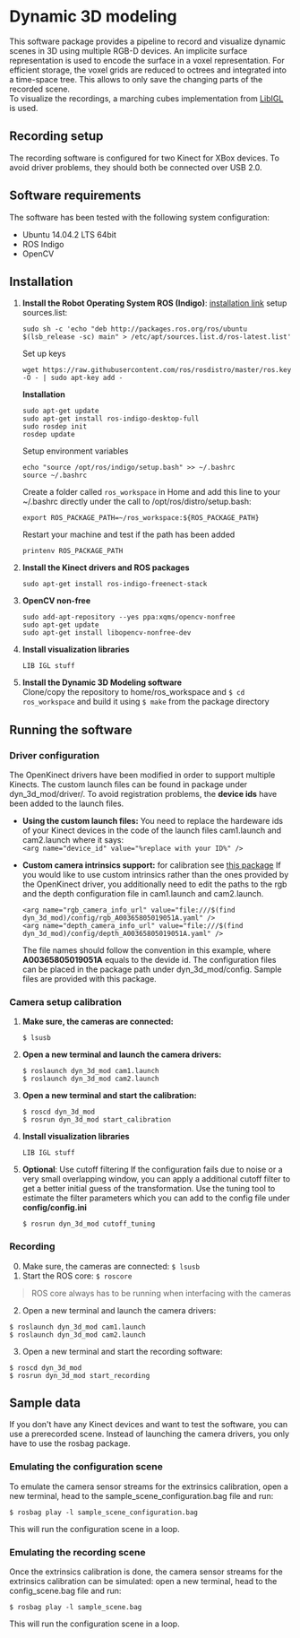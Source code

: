 # Dynamic 3D modeling

This software package provides a pipeline to record and visualize dynamic scenes in 3D using multiple RGB-D devices.
An implicite surface representation is used to encode the surface in a voxel representation. For efficient storage, the voxel grids are reduced to octrees and integrated into a time-space tree. This allows to only save the changing parts of the recorded scene.   
To visualize the recordings, a marching cubes implementation from [LibIGL](https://github.com/libigl/libigl) is used.

## Recording setup
The recording software is configured for two Kinect for XBox devices.
To avoid driver problems, they should both be connected over USB 2.0.

## Software requirements
The software has been tested with the following system configuration:
- Ubuntu 14.04.2 LTS 64bit
- ROS Indigo
- OpenCV

## Installation

1. **Install the Robot Operating System ROS (Indigo)**: [installation link](http://wiki.ros.org/indigo/Installation/Ubuntu)
    setup sources.list:
    ```
    sudo sh -c 'echo "deb http://packages.ros.org/ros/ubuntu $(lsb_release -sc) main" > /etc/apt/sources.list.d/ros-latest.list'
    ```
    Set up keys
    ```
    wget https://raw.githubusercontent.com/ros/rosdistro/master/ros.key -O - | sudo apt-key add -
    ```
    **Installation**
    ```
    sudo apt-get update
    sudo apt-get install ros-indigo-desktop-full
    sudo rosdep init
    rosdep update
    ```
    Setup environment variables
    ```
    echo "source /opt/ros/indigo/setup.bash" >> ~/.bashrc
    source ~/.bashrc
    ```
    Create a folder called `ros_workspace` in Home and add this line to your ~/.bashrc directly under the call to /opt/ros/distro/setup.bash:
    ```
    export ROS_PACKAGE_PATH=~/ros_workspace:${ROS_PACKAGE_PATH}
    ```
    Restart your machine and test if the path has been added
    ```
    printenv ROS_PACKAGE_PATH
    ```

2. **Install the Kinect drivers and ROS packages**   
    ```
    sudo apt-get install ros-indigo-freenect-stack 
    ```

3. **OpenCV non-free**
    ```
    sudo add-apt-repository --yes ppa:xqms/opencv-nonfree	
    sudo apt-get update		
    sudo apt-get install libopencv-nonfree-dev		
    ```
4. **Install visualization libraries**   
    ```
    LIB IGL stuff
    ```
5. **Install the Dynamic 3D Modeling software**   
	Clone/copy the repository to home/ros_workspace and `$ cd ros_workspace` and build it using `$ make` from the package directory


## Running the software

### Driver configuration
The OpenKinect drivers have been modified in order to support multiple Kinects. The custom launch files can be found in package under dyn_3d_mod/driver/.
To avoid registration problems, the **device ids** have been added to the launch files.

- **Using the custom launch files:**
You need to replace the hardeware ids of your Kinect devices in the code of the launch files cam1.launch and cam2.launch where it says:    
`<arg name="device_id" value="%replace with your ID%" />`

- **Custom camera intrinsics support:** for calibration see [this package](http://wiki.ros.org/camera_calibration)
	If you would like to use custom intrinsics rather than the ones provided by the OpenKinect driver, you additionally need to edit the paths to the rgb and the depth configuration file in cam1.launch and cam2.launch.
	```
	<arg name="rgb_camera_info_url" value="file:///$(find dyn_3d_mod)/config/rgb_A00365805019051A.yaml" />
	<arg name="depth_camera_info_url" value="file:///$(find dyn_3d_mod)/config/depth_A00365805019051A.yaml" />
	```
	The file names should follow the convention in this example, where **A00365805019051A** equals to the devide id. The configuration files can be placed in the package path under dyn_3d_mod/config. Sample files are provided with this package.

### Camera setup calibration

1. **Make sure, the cameras are connected:**   
    ```
	$ lsusb
    ```
2. **Open a new terminal and launch the camera drivers:**
    ```
	$ roslaunch dyn_3d_mod cam1.launch
	$ roslaunch dyn_3d_mod cam2.launch
    ```
3. **Open a new terminal and start the calibration:**   
    ```
	$ roscd dyn_3d_mod
	$ rosrun dyn_3d_mod start_calibration
    ```
4. **Install visualization libraries**   
    ```
    LIB IGL stuff
    ```
5. **Optional**: Use cutoff filtering
	If the configuration fails due to noise or a very small overlapping window, you can apply a additional cutoff filter to get a better initial guess of the transformation. Use the tuning tool to estimate the filter parameters which you can add to the config file under **config/config.ini**
	```
	$ rosrun dyn_3d_mod cutoff_tuning
	```

### Recording
0. Make sure, the cameras are connected: ``$ lsusb``
1. Start the ROS core: ``$ roscore``
> ROS core always has to be running when interfacing with the cameras   
2. Open a new terminal and launch the camera drivers:
```
$ roslaunch dyn_3d_mod cam1.launch
$ roslaunch dyn_3d_mod cam2.launch
```
3. Open a new terminal and start the recording software:
```
$ roscd dyn_3d_mod
$ rosrun dyn_3d_mod start_recording
```


## Sample data
If you don't have any Kinect devices and want to test the software, you can use a prerecorded scene.
Instead of launching the camera drivers, you only have to use the rosbag package.

### Emulating the configuration scene
To emulate the camera sensor streams for the extrinsics calibration, open a new terminal, head to the sample_scene_configuration.bag file and run:
```
$ rosbag play -l sample_scene_configuration.bag
```
This will run the configuration scene in a loop.

### Emulating the recording scene
Once the extrinsics calibration is done, the camera sensor streams for the extrinsics calibration can be simulated: open a new terminal, head to the config_scene.bag file and run:
```
$ rosbag play -l sample_scene.bag
```
This will run the configuration scene in a loop.


